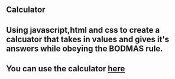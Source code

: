 ## Calculator

## Using javascript,html and css to create a calcuator that takes in values and gives it's answers while obeying the BODMAS rule.
## You can use the calculator [here](https://tripple-a.github.io/Calculator/)
